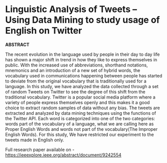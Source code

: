 # Linguistic Analysis of Tweets – Using Data Mining to study usage of English on Twitter

**ABSTRACT**

The recent evolution in the language used by people in their day to day life has shown a major shift in 
trend in how they like to express themselves in public. With the increased use of abbreviations, 
shorthand notations, mnemonics and an introduction of a new set of hybrid words, the vocabulary 
used in communications happening between people has started to deviate from the original 
vocabulary that is traditionally used for a language. In this study, we have analyzed the data collected 
through a set of random Tweets on Twitter to see the degree of this shift from the traditional 
vocabulary. Twitter is a popular social media platform where a variety of people express themselves 
openly and this makes it a good choice to extract random samples of data without any bias. The 
tweets are extracted and analyzed by data mining techniques using the functions of the Twitter API. 
Each word is categorized into one of the two categories: words part of the vocabulary of a language, 
what we are calling here as Proper English Words and words not part of the vocabulary(The Improper 
English Words). For this study, We have restricted our experiment to the tweets made in English 
only.

Full research paper available on - https://ieeexplore.ieee.org/abstract/document/9242554
